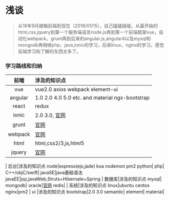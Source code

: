 # 浅谈

> 从16年9月接触前端到现在（2018/01/15），自己磕磕碰碰，从最开始的html,css,jquery到第一个服务端语言node.js再到第一个前端框架vue，自动化webpack，grunt再到后来的angular.js,angular4以及mysql和mongodb再相继php，java,ionic的学习，后来linux，nginx的学习，感觉前端学习和了解的东西太多了。

### 学习路线和归纳
前端 | 涉及的知识点
|:-:|:-|
vue | vue2.0 axios webpack element-ui
angular|1.0  2.0  4.0  5.0 etc. and material ngx-bootstrap
react| redux
ionic|2.0 3.0, [官网](https://ionicframework.com/)
grunt|[官网](https://gruntjs.com/getting-started)
webpack|[官网](https://webpack.js.org/)
html|html,css2/3,js,html5
jquery|[官网](https://jquery.com/)
|
后台|涉及的知识点
node|express(ejs,jade) koa nodemon pm2
python|
php|
C++/objC/swift|
javaSE|java基础语法
javaEE|jsp,javaWeb,Struts+Hibernate+Spring
|
数据库|涉及的知识点
mysql|
mongodb|
oracle|[官网](https://www.oracle.com/index.html)
redis|
|
系统|涉及的知识点
linux|ubuntu centos
nginx|pm2
|
ui |涉及的知识点
bootstrap|2.0 3.0
semantic|
element|
material|







